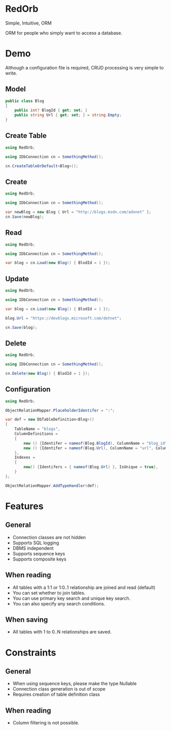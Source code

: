 # RedOrb
Simple, Intuitive, ORM

ORM for people who simply want to access a database.

# Demo
Although a configuration file is required, CRUD processing is very simple to write.
## Model
```cs
public class Blog
{
    public int? BlogId { get; set; }
    public string Url { get; set; } = string.Empty;
}
```

## Create Table
```cs
using RedOrb;

using IDbConnection cn = SomethingMethod();

cn.CreateTableOrDefault<Blog>();
```

## Create
```cs
using RedOrb;

using IDbConnection cn = SomethingMethod();

var newBlog = new Blog { Url = "http://blogs.msdn.com/adonet" };
cn.Save(newBlog);
```
## Read
```cs
using RedOrb;

using IDbConnection cn = SomethingMethod();

var blog = cn.Load(new Blog() { BlodId = 1 });
```

## Update
```cs
using RedOrb;

using IDbConnection cn = SomethingMethod();

var blog = cn.Load(new Blog() { BlodId = 1 });

blog.Url = "https://devblogs.microsoft.com/dotnet";

cn.Save(blog);
```

## Delete
```cs
using RedOrb;

using IDbConnection cn = SomethingMethod();

cn.Delete(new Blog() { BlodId = 1 });
```

## Configuration
```cs
using RedOrb;

ObjectRelationMapper.PlaceholderIdentifer = ":";

var def = new DbTableDefinition<Blog>()
{
    TableName = "blogs",
    ColumnDefinitions =
    {
        new () {Identifer = nameof(Blog.BlogId), ColumnName = "blog_id", ColumnType= "serial8", RelationColumnType = "bigint", IsPrimaryKey= true, IsAutoNumber = true},
        new () {Identifer = nameof(Blog.Url), ColumnName = "url", ColumnType= "text"},
    },
    Indexes =
    {
        new() {Identifers = { nameof(Blog.Url) }, IsUnique = true},
    }
};

ObjectRelationMapper.AddTypeHandler(def);
```

# Features
## General
- Connection classes are not hidden
- Supports SQL logging
- DBMS independent
- Supports sequence keys
- Supports composite keys

## When reading
- All tables with a 1:1 or 1:0..1 relationship are joined and read (default)
- You can set whether to join tables.
- You can use primary key search and unique key search.
- You can also specify any search conditions.

## When saving
- All tables with 1 to 0..N relationships are saved.

# Constraints
## General
- When using sequence keys, please make the type Nullable
- Connection class generation is out of scope
- Requires creation of table definition class

## When reading
- Column filtering is not possible.
